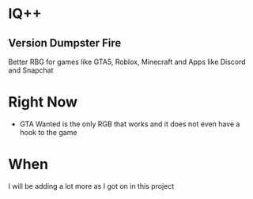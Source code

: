 # IQ++ 
## Version Dumpster Fire
Better RBG for games like GTA5, Roblox, Minecraft and Apps like Discord and Snapchat

# Right Now
- GTA Wanted is the only RGB that works and it does not even have a hook to the game
# When
I will be adding a lot more as I got on in this project
